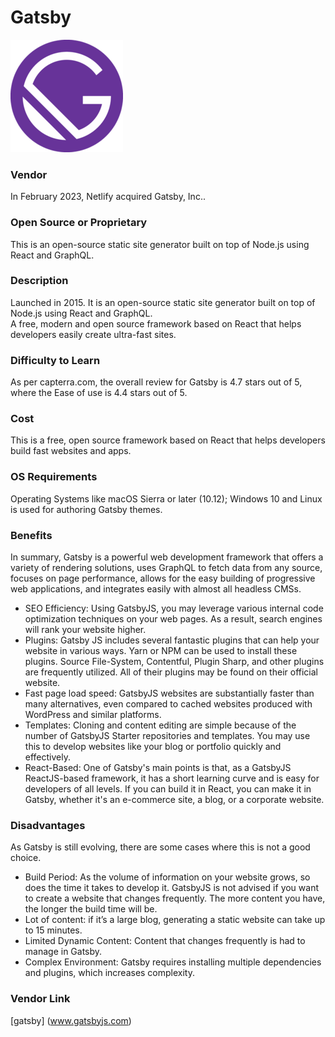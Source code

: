 # Gatsby
 ![Gatsby logo](Gatsby_Logo.png)

### Vendor  
In February 2023, Netlify acquired Gatsby, Inc..  

### Open Source or Proprietary  
This is an open-source static site generator built on top of Node.js using React and GraphQL.  

### Description
Launched in 2015. It is an open-source static site generator built on top of Node.js using React and GraphQL.  
A free, modern and open source framework based on React that helps developers easily create ultra-fast sites.  

### Difficulty to Learn
As per capterra.com, the overall review for Gatsby is 4.7 stars out of 5, where the Ease of use is 4.4 stars out of 5.  

### Cost
This is a free, open source framework based on React that helps developers build fast websites and apps.  

### OS Requirements
Operating Systems like macOS Sierra or later (10.12); Windows 10 and Linux is used for authoring Gatsby themes.  

### Benefits
In summary, Gatsby is a powerful web development framework that offers a variety of rendering solutions, uses GraphQL to fetch data from any source, focuses on page performance, allows for the easy building of progressive web applications, and integrates easily with almost all headless CMSs.  
* SEO Efficiency: Using GatsbyJS, you may leverage various internal code optimization techniques on your web pages. As a result, search engines will rank your website higher.  
* Plugins: Gatsby JS includes several fantastic plugins that can help your website in various ways. Yarn or NPM can be used to install these plugins. Source File-System, Contentful, Plugin Sharp, and other plugins are frequently utilized. All of their plugins may be found on their official website.   
* Fast page load speed: GatsbyJS websites are substantially faster than many alternatives, even compared to cached websites produced with WordPress and similar platforms.  
* Templates: Cloning and content editing are simple because of the number of GatsbyJS Starter repositories and templates. You may use this to develop websites like your blog or portfolio quickly and effectively.  
* React-Based: One of Gatsby's main points is that, as a GatsbyJS ReactJS-based framework, it has a short learning curve and is easy for developers of all levels. If you can build it in React, you can make it in Gatsby, whether it's an e-commerce site, a blog, or a corporate website.
  
### Disadvantages
As Gatsby is still evolving, there are some cases where this is not a good choice.  
* Build Period: As the volume of information on your website grows, so does the time it takes to develop it. GatsbyJS is not advised if you want to create a website that changes frequently. The more content you have, the longer the build time will be.  
* Lot of content: if it’s a large blog, generating a static website can take up to 15 minutes.  
* Limited Dynamic Content: Content that changes frequently is had to manage in Gatsby.  
* Complex Environment: Gatsby requires installing multiple dependencies and plugins, which increases complexity.
  
### Vendor Link 
[gatsby] (www.gatsbyjs.com)  

